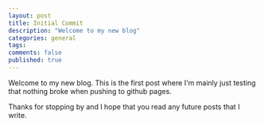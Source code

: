 ```yaml
---
layout: post
title: Initial Commit
description: "Welcome to my new blog"
categories: general
tags:
comments: false
published: true
---
```


Welcome to my new blog. This is the first post where I'm mainly just testing
that nothing broke when pushing to github pages.

Thanks for stopping by and I hope that you read any future posts that I write.